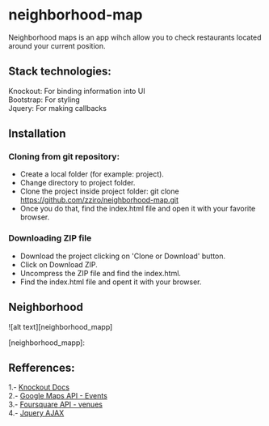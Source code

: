 # neighborhood-map
Neighborhood maps is an app wihch allow you to check restaurants located around your current position.

## Stack technologies:

Knockout: For binding  information into UI <br />
Bootstrap: For styling <br />
Jquery: For making callbacks<br />

## Installation

### Cloning from git repository:

* Create a local folder (for example: project).
* Change directory to project folder.
* Clone the project inside project folder: 
	git clone https://github.com/zziro/neighborhood-map.git
* Once you do that, find the index.html file and open it with your favorite browser.

### Downloading ZIP file

* Download the project clicking on 'Clone or Download' button.
* Click on Download ZIP.
* Uncompress the ZIP file and find the index.html.
* Find the index.html file and opent it with your browser.

## Neighborhood
![alt text][neighborhood_mapp]

[neighborhood_mapp]: 

## Refferences:

1.- [Knockout Docs] <br />
2.- [Google Maps API - Events] <br />
3.- [Foursquare API - venues] <br />
4.- [Jquery AJAX] <br />

[Google Maps API - Events]:https://developers.google.com/maps/documentation/javascript/examples/event-simple
[Knockout Docs]:http://knockoutjs.com/documentation/introduction.html
[Foursquare API - venues]:https://developer.foursquare.com/docs/api/venues/search
[Jquery AJAX]:http://api.jquery.com/jquery.ajax/
